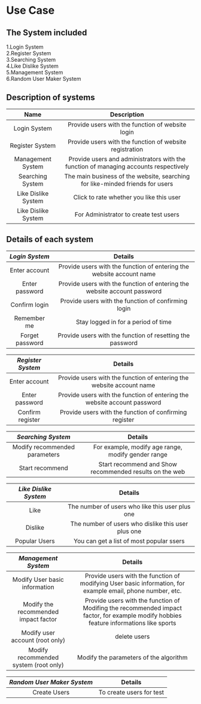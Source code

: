 # Use Case

## The System included
1.Login System  
2.Register System  
3.Searching System  
4.Like Dislike System  
5.Management System  
6.Random User Maker System


## Description of systems

|        Name       | Description |
| :----------------:| :----: |
| Login System      | Provide users with the function of website login |
| Register System   | Provide users with the function of website registration | 
| Management System | Provide users and administrators with the function of managing accounts respectively |
| Searching System  | The main business of the website, searching for like-minded friends for users |
| Like Dislike System  | Click to rate whether you like this user |
| Like Dislike System  | For Administrator to create test users |

## Details of each system
|        *Login System*       | Details |
| :----------------:| :----: |
|Enter account| Provide users with the function of entering the website account name |
| Enter password   | Provide users with the function of entering the website account password | 
| Confirm login | Provide users with the function of confirming login |
| Remember me | Stay logged in for a period of time |
| Forget password  | Provide users with the function of resetting the password |

|        *Register System*       | Details |
| :----------------:| :----: |
|Enter account| Provide users with the function of entering the website account name |
| Enter password   | Provide users with the function of entering the website account password | 
| Confirm register | Provide users with the function of confirming register |

|        *Searching System*       | Details |
| :----------------:| :----: |
|Modify recommended parameters| For example, modify age range, modify gender range|
| Start recommend | Start recommend and Show recommended results on the web | 

|        *Like Dislike System*       | Details |
| :----------------:| :----: |
|Like| The number of users who like this user plus one|
| Dislike | The number of users who dislike this user plus one |
| Popular Users | You can get a list of most popular ssers |


|        *Management System*       | Details |
| :----------------:| :----: |
|Modify User basic information | Provide users with the function of modifying  User basic information, for example email, phone number, etc. |
| Modify the recommended impact factor   | Provide users with the function of Modifing the recommended impact factor, for example modify  hobbies feature informations like sports | 
| Modify user account (root only)  | delete users |
| Modify recommended system (root only)  | Modify the parameters of the algorithm |


|        *Random User Maker System*       | Details |
| :----------------:| :----: |
| Create Users |To create users for test |




